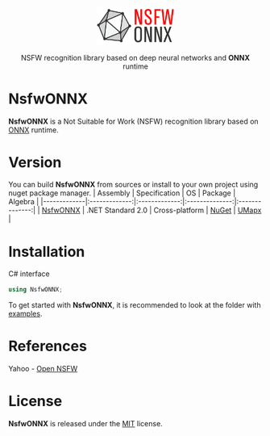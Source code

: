 <p align="center"><img width="30%" src="docs/NsfwONNX_scaled.png" /></p>
<p align="center"> NSFW recognition library based on deep neural networks and <b>ONNX</b> runtime </p>  

# NsfwONNX
**NsfwONNX** is a Not Suitable for Work (NSFW) recognition library based on [ONNX](https://onnx.ai/) runtime.

# Version
You can build **NsfwONNX** from sources or install to your own project using nuget package manager.
| Assembly | Specification | OS | Package | Algebra |
|-------------|:-------------:|:-------------:|:--------------:|:--------------:|
| [NsfwONNX](netstandard/NsfwONNX) | .NET Standard 2.0 | Cross-platform | [NuGet](https://www.nuget.org/packages/NsfwONNX/) | [UMapx](https://github.com/asiryan/UMapx) |

# Installation
C# interface  
```c#
using NsfwONNX;
```
To get started with **NsfwONNX**, it is recommended to look at the folder with [examples](netstandard/Examples).  

# References 
Yahoo - [Open NSFW](https://github.com/yahoo/open_nsfw)  

# License
**NsfwONNX** is released under the [MIT](LICENSE) license.
